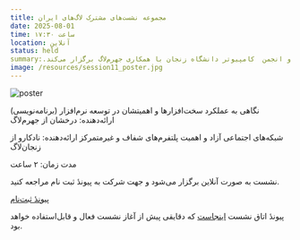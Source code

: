 ```yaml
---
title: مجموعه نشست‌های مشترک لاگ‌های ایران
date: 2025-08-01
time: ساعت ۱۷:۳۰
location: آنلاین
status: held
summary:.زنجان‌لاگ و انجمن  کامپیوتر دانشگاه زنجان با همکاری جهرم‌لاگ برگزار می‌کند
image: /resources/session11_poster.jpg
---
```

![poster](session11_poster.jpg)

 نگاهی به عملکرد سخت‌افزارها و اهمیتشان در توسعه نرم‌افزار (برنامه‌نویسی)
 ارائه‌دهنده: درخشان از جهرم‌لاگ

 شبکه‌های اجتماعی آزاد و اهمیت پلتفرم‌های شفاف و غیرمتمرکز
 ارائه‌دهنده: نادکارو از زنجان‌لاگ

 مدت زمان: ۲ ساعت
 
 نشست به صورت آنلاین برگزار می‌شود و جهت شرکت به پیوندٔ ثبت نام مراجعه کنید. 
 
[پیوندٔ ثبت‌نام](https://forms.gle/Z4iXhQ3Zcj5MRGG59)

پیوندٔ اتاق نشست [اینجاست](https://engage.shatel.com/b/erf-crf-sgk-mof) که دقایقی پیش از آغاز نشست فعال و قابل‌استفاده خواهد بود.
